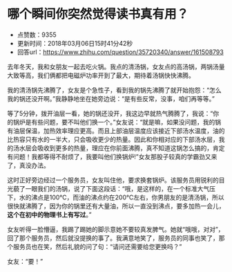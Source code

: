 # 哪个瞬间你突然觉得读书真有用？
- 点赞数：9355
- 更新时间：2018年03月06日15时41分42秒
- 回答url：https://www.zhihu.com/question/35720340/answer/161508793
<body>
 <p data-pid="f1FrXy0y">去年冬天，我和女朋友一起去吃火锅。我点的清汤锅，女友点的高汤锅，两锅汤量大致等高，我们俩都把电磁炉功率开到了最大，期待着汤锅快快沸腾。</p>
 <p data-pid="AZeSR8Cs">我的清汤锅先沸腾了，女友是个急性子，看到我的锅先沸腾了就开始抱怨：“怎么我的锅还没开啊。”我静静地坐在她旁边说：“是有些反常，没事，咱们再等等。”</p>
 <p data-pid="u0YlzxIC">等了5分钟，拨开油层一看，她的锅还没开，我这边早就热气腾腾了，我说：“你的锅炉是有些问题，要不叫他们换一个。”女友说：“就是嘛，如果没问题，我的锅有油层保温，加热效率理应更高。而且上部油层温度应该接近下部汤水温度，油的比热容只有水的一半大，只会吸收更少的热量。因此和你相对应的下部汤水层，我的汤水层会吸收到更多的热量，理应在你前面沸腾，真不知道这锅怎么搞的，肯定有问题！我都等得不耐烦了，我要叫他们换锅炉!”女友那股子较真的学霸劲又来了，真没办法。</p>
 <p data-pid="ebJhqTTD">这时正好旁边经过一个服务员，女友叫住他，要求换套锅炉。该服务员用锐利的目光藐了一眼我们的汤锅，说了下面这段话：“哦，是这样的，在一个标准大气压下，水的沸点是100℃，而油的沸点约在200℃左右，你男朋友的是清汤锅，所以很快就沸腾了，因为你的锅里还有大量油，所以一直没到沸点，要多加热一会儿，<b>这个在初中的物理书上有写过</b>。”</p>
 <p data-pid="sPw0iOF1">女友听得一脸懵逼，我踢了踢她的脚示意她不要较真发脾气。她就“哦哦，对对”，回了那个服务员，然后就没提换的事了。我满意地笑了，服务员的同事也笑了，那个服务员也在笑，然后礼貌的问了句：“请问还需要给您更换吗？”</p>
 <p data-pid="fiqWvpF6">女友：“要！”</p>
</body>